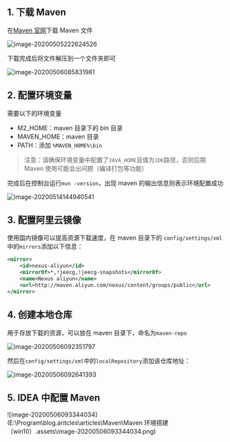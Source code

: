 ## 1. 下载 Maven

在[Maven 官网](https://maven.apache.org/download.cgi)下载 Maven 文件

![image-20200505222624526](https://note-figure-bed.oss-cn-shenzhen.aliyuncs.com/note/image-20200505222624526.png)

下载完成后将文件解压到一个文件夹即可

![image-20200506085831981](https://note-figure-bed.oss-cn-shenzhen.aliyuncs.com/note/image-20200506085831981.png)

## 2. 配置环境变量

需要以下的环境变量

- M2_HOME：maven 目录下的 bin 目录
- MAVEN_HOME：maven 目录
- PATH：添加 `%MAVEN_HOME%\bin`

> 注意：请确保环境变量中配置了`JAVA_HOME`且值为`JDK`路径，否则后期 Maven 使用可能会出问题（编译打包等功能）

完成后在控制台运行`mvn -version`，出现 maven 的输出信息则表示环境配置成功

![image-20200514144940541](https://note-figure-bed.oss-cn-shenzhen.aliyuncs.com/note/20200514144942.png)

## 3. 配置阿里云镜像

使用国内镜像可以提高资源下载速度，在 maven 目录下的 `config/settings/xml`中的`mirrors`添加以下信息：

```xml
<mirror>
    <id>nexus-aliyun</id>
    <mirrorOf>*,!jeecg,!jeecg-snapshots</mirrorOf>
    <name>Nexus aliyun</name>
    <url>http://maven.aliyun.com/nexus/content/groups/public</url>
</mirror>
```

## 4. 创建本地仓库

用于存放下载的资源，可以放在 maven 目录下，命名为`maven-repo`

![image-20200506092351797](https://note-figure-bed.oss-cn-shenzhen.aliyuncs.com/note/image-20200506092351797.png)

然后在`config/settings/xml`中的`localRepository`添加该仓库地址：

![image-20200506092641393](https://note-figure-bed.oss-cn-shenzhen.aliyuncs.com/note/20200506092643.png)

## 5. IDEA 中配置 Maven

![image-20200506093344034](E:\Program\blog.aritcles\articles\Maven\Maven 环境搭建（win10）.assets\image-20200506093344034.png)